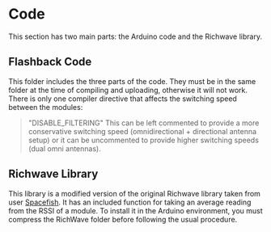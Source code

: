 # Code

This section has two main parts: the Arduino code and the Richwave library.

## Flashback Code

This folder includes the three parts of the code. They must be in the same folder at the time of compiling and uploading, otherwise it will not work. There is only one compiler directive that affects the switching speed between the modules:
> "DISABLE_FILTERING"
This can be left commented to provide a more conservative switching speed (omnidirectional + directional antenna setup) or it can be uncommented to provide higher switching speeds (dual omni antennas).

## Richwave Library

This library is a modified version of the original Richwave library taken from user [Spacefish](https://github.com/Spacefish/RichWave). It has an included function for taking an average reading from the RSSI of a module. To install it in the Arduino environment, you must compress the RichWave folder before following the usual procedure.
